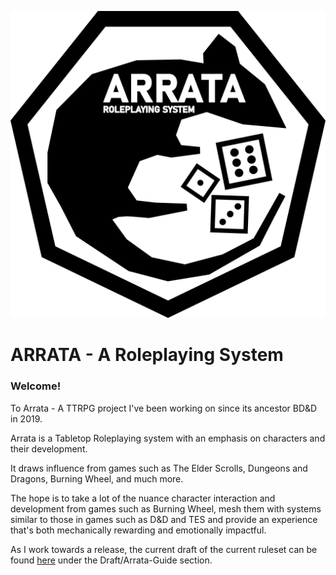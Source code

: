 ![Arrata Logo](rat.png)
# ARRATA - A Roleplaying System
### Welcome!
To Arrata - A TTRPG project I've been working on since its ancestor BD&D in 2019.

Arrata is a Tabletop Roleplaying system with an emphasis on characters and their development. 

It draws influence from games such as The Elder Scrolls, Dungeons and Dragons, Burning Wheel, and much more. 

The hope is to take a lot of the nuance character interaction and development from games such as Burning Wheel, mesh them with systems similar to those in games such as D&D and TES and provide an experience that's both mechanically rewarding and emotionally impactful.

As I work towards a release, the current draft of the current ruleset can be found [here](https://github.com/kalebvonburris/Arrata-TTRPG/tree/main/draft/Arrata-Guide) under the Draft/Arrata-Guide section.
